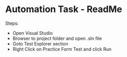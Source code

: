 # Automation Task - ReadMe

Steps:
- Open Visual Studio
- Browser to project folder and open .sln file
- Goto Test Explorer section
- Right Click on Practice Form Test and click Run
